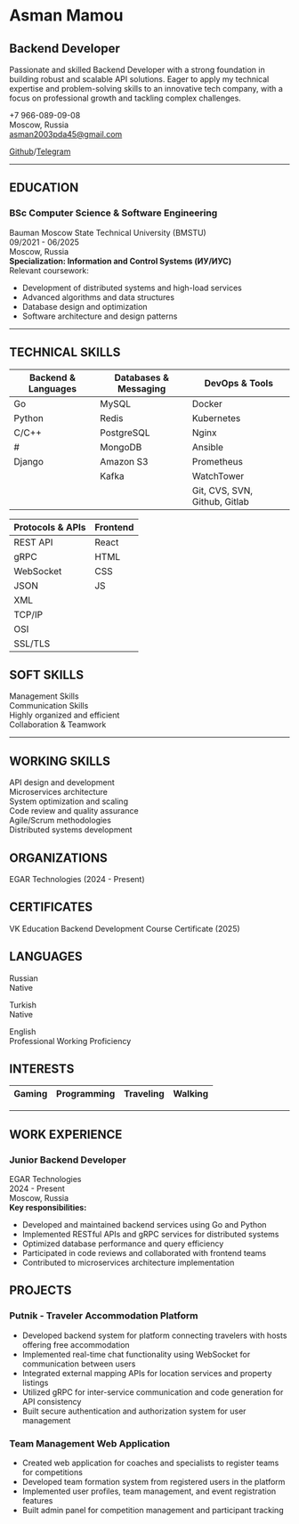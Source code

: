 # **Asman Mamou**
## Backend Developer

Passionate and skilled Backend Developer with a strong foundation in building robust and scalable API solutions. Eager to apply my technical expertise and problem-solving skills to an innovative tech company, with a focus on professional growth and tackling complex challenges.

+7 966-089-09-08  
Moscow, Russia  
asman2003pda45@gmail.com

[Github](https://github.com/JolyBI3ll)/[Telegram](https://t.me/Mawaaay)

---

## EDUCATION
### BSc Computer Science & Software Engineering
Bauman Moscow State Technical University (BMSTU)  
09/2021 - 06/2025  
Moscow, Russia  
**Specialization: Information and Control Systems (ИУ/ИУС)**  
Relevant coursework:
- Development of distributed systems and high-load services
- Advanced algorithms and data structures
- Database design and optimization
- Software architecture and design patterns

---

## TECHNICAL SKILLS
| **Backend & Languages** | **Databases & Messaging** | **DevOps & Tools** |
|-------------|---------------|--------------------------|
| Go | MySQL | Docker |
| Python | Redis | Kubernetes |
| C/C++ | PostgreSQL | Nginx |
| # | MongoDB | Ansible |
| Django | Amazon S3 | Prometheus |
|  | Kafka | WatchTower |
|  |  | Git, CVS, SVN, Github, Gitlab |

| **Protocols & APIs** | **Frontend** |
|----------------------|--------------|
| REST API | React |
| gRPC | HTML |
| WebSocket | CSS |
| JSON | JS |
| XML |  |
| TCP/IP |  |
| OSI |  |
| SSL/TLS |  |

## SOFT SKILLS
Management Skills  
Communication Skills  
Highly organized and efficient  
Collaboration & Teamwork

---

## WORKING SKILLS
API design and development  
Microservices architecture  
System optimization and scaling  
Code review and quality assurance  
Agile/Scrum methodologies  
Distributed systems development

## ORGANIZATIONS
EGAR Technologies (2024 - Present)

## CERTIFICATES
VK Education Backend Development Course Certificate (2025)

## LANGUAGES
Russian  
Native

Turkish  
Native

English  
Professional Working Proficiency

## INTERESTS
| Gaming | Programming | Traveling | Walking |
|--------|-------------|-----------|---------|

---

## WORK EXPERIENCE
### Junior Backend Developer
EGAR Technologies  
2024 - Present  
Moscow, Russia  
**Key responsibilities:**
- Developed and maintained backend services using Go and Python
- Implemented RESTful APIs and gRPC services for distributed systems
- Optimized database performance and query efficiency
- Participated in code reviews and collaborated with frontend teams
- Contributed to microservices architecture implementation

## PROJECTS
### Putnik - Traveler Accommodation Platform
- Developed backend system for platform connecting travelers with hosts offering free accommodation
- Implemented real-time chat functionality using WebSocket for communication between users
- Integrated external mapping APIs for location services and property listings
- Utilized gRPC for inter-service communication and code generation for API consistency
- Built secure authentication and authorization system for user management

### Team Management Web Application
- Created web application for coaches and specialists to register teams for competitions
- Developed team formation system from registered users in the platform
- Implemented user profiles, team management, and event registration features
- Built admin panel for competition management and participant tracking
